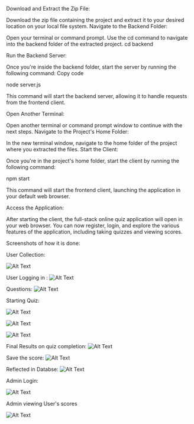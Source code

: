 
Download and Extract the Zip File:

Download the zip file containing the project and extract it to your desired location on your local file system.
Navigate to the Backend Folder:

Open your terminal or command prompt.
Use the cd command to navigate into the backend folder of the extracted project.
cd backend

Run the Backend Server:

Once you're inside the backend folder, start the server by running the following command:
Copy code

node server.js

This command will start the backend server, allowing it to handle requests from the frontend client.

Open Another Terminal:

Open another terminal or command prompt window to continue with the next steps.
Navigate to the Project's Home Folder:

In the new terminal window, navigate to the home folder of the project where you extracted the files.
Start the Client:

Once you're in the project's home folder, start the client by running the following command:

npm start

This command will start the frontend client, launching the application in your default web browser.

Access the Application:

After starting the client, the full-stack online quiz application will open in your web browser.
You can now register, login, and explore the various features of the application, including taking quizzes and viewing scores.




Screenshots of how it is done:

User Collection:

![Alt Text](Images/Screenshot%20(276).png)


User Logging in :
![Alt Text](Images/Screenshot%20(288).png)

Questions:
![Alt Text](Images/Screenshot%20(277).png)

Starting Quiz:

![Alt Text](Images/Screenshot%20(279).png)

![Alt Text](Images/Screenshot%20(280).png)

![Alt Text](Images/Screenshot%20(281).png)

Final Results on quiz completion:
![Alt Text](Images/Screenshot%20(282).png)

Save the score:
![Alt Text](Images/Screenshot%20(283).png)

Reflected in Databse:
![Alt Text](Images/Screenshot%20(284).png)

Admin Login:

![Alt Text](Images/Screenshot%20(286).png)


Admin viewing User's scores

![Alt Text](Images/Screenshot%20(285).png)
